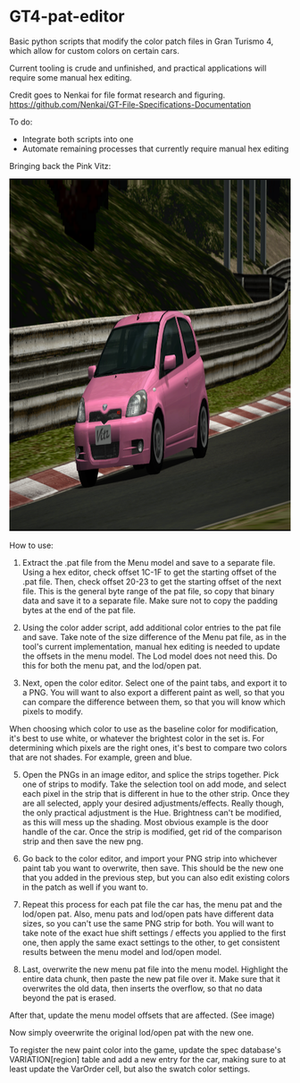 # GT4-pat-editor
Basic python scripts that modify the color patch files in Gran Turismo 4, which allow for custom colors on certain cars.

Current tooling is crude and unfinished, and practical applications will require some manual hex editing.

Credit goes to Nenkai for file format research and figuring.
https://github.com/Nenkai/GT-File-Specifications-Documentation

To do:
- Integrate both scripts into one
- Automate remaining processes that currently require manual hex editing

Bringing back the Pink Vitz:
<p align="center">
  <img width="800" height="630" src="https://github.com/Silentwarior112/GT4-pat-editor/blob/main/pink%20vitz.PNG">
</p>

How to use:

1. Extract the .pat file from the Menu model and save to a separate file.
Using a hex editor, check offset 1C-1F to get the starting offset of the .pat file.
Then, check offset 20-23 to get the starting offset of the next file.
This is the general byte range of the pat file, so copy that binary data and save it to a separate file.
Make sure not to copy the padding bytes at the end of the pat file.

2. Using the color adder script, add additional color entries to the pat file and save.
Take note of the size difference of the Menu pat file, as in the tool's current implementation,
manual hex editing is needed to update the offsets in the menu model. The Lod model does not need this.
Do this for both the menu pat, and the lod/open pat.

4. Next, open the color editor. Select one of the paint tabs, and export
it to a PNG. You will want to also export a different paint as well, so that you
can compare the difference between them, so that you will know which pixels to modify.

When choosing which color to use as the baseline color for modification, it's best to use white, or whatever the brightest color in the set is.
For determining which pixels are the right ones,
it's best to compare two colors that are not shades.
For example, green and blue.

5. Open the PNGs in an image editor, and splice the strips together.
Pick one of strips to modify.
Take the selection tool on add mode, and
select each pixel in the strip that is different
in hue to the other strip.
Once they are all selected, apply your desired adjustments/effects.
Really though, the only practical adjustment is the Hue.
Brightness can't be modified, as this will mess up the shading.
Most obvious example is the door handle of the car.
Once the strip is modified, get rid of the comparison strip and
then save the new png.

6. Go back to the color editor, and import your PNG strip into whichever paint tab you want to overwrite, then save.
This should be the new one that you added in the previous step, but you can also edit existing colors
in the patch as well if you want to.

7. Repeat this process for each pat file the car has, the menu pat and the lod/open pat.
Also, menu pats and lod/open pats have different data sizes, so you can't use the same PNG strip for
both. You will want to take note of the exact hue shift settings / effects you applied to the first one,
then apply the same exact settings to the other, to get consistent results between the menu model and lod/open model.

8. Last, overwrite the new menu pat file into the menu model.
Highlight the entire data chunk, then paste the new pat file over it.
Make sure that it overwrites the old data, then inserts the overflow, so that
no data beyond the pat is erased.

After that, update the menu model offsets that are affected.
(See image)

Now simply oveerwrite the original lod/open pat with the new one.

To register the new paint color into the game, update the spec database's VARIATION[region] table
and add a new entry for the car, making sure to at least update the VarOrder cell, but also
the swatch color settings.
